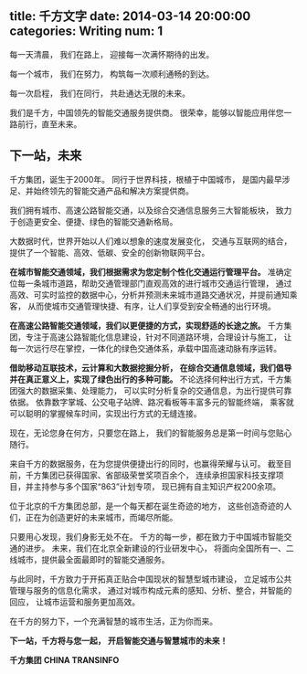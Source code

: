 title: 千方文字
date: 2014-03-14 20:00:00
categories: Writing
num: 1
---

每一天清晨，
我们在路上，
迎接每一次满怀期待的出发。

每一个城市， 
我们在努力， 
构筑每一次顺利通畅的到达。

每一次启程， 
我们在同行， 
共赴通达无限的未来。

我们是千方，中国领先的智能交通服务提供商。 
很荣幸，能够以智能应用伴您一路前行，直至未来。

## 下一站，未来

千方集团，诞生于2000年。 
同行于世界科技，根植于中国城市， 
是国内最早涉足、并始终领先的智能交通产品和解决方案提供商。

我们拥有城市、高速公路智能交通，以及综合交通信息服务三大智能板块，
致力于创造更安全、便捷、绿色的智能交通新格局。

大数据时代，世界开始以人们难以想象的速度发展变化，
交通与互联网的结合，提供了一个智能、高效、低碳、安全的创新物联网平台。

__在城市智能交通领域，我们根据需求为您定制个性化交通运行管理平台。__
准确定位每一条城市道路，帮助交通管理部门直观高效的进行城市交通运行管理，
通过高效、可实时监控的数据中心，分析并预测未来城市道路交通状况，并提前通知乘客，
从而使城市交通管理快捷、有序，让人们享受到安全畅通的出行环境。

__在高速公路智能交通领域，我们以更便捷的方式，实现舒适的长途之旅。__
千方集团，专注于高速公路智能化信息建设，针对不同道路环境，合理设计与施工，
让每一次远行尽在掌控，一体化的绿色交通体系，承载中国高速动脉有序运转。

__借助移动互联技术，云计算和大数据挖掘分析，__
__在综合交通信息领域，我们倡导并在真正意义上，实现了绿色出行的多种可能。__
不论选择何种出行方式，千方集团强大的数据采集、处理能力，
可以实时分析复杂的交通信息，为出行提供可靠依据。
依靠数字掌城、公交电子站牌、路况看板等丰富多元的智能终端，
乘客就可以聪明的掌握候车时间，实现出行方式的无缝连接。

现在，无论您身在何方，只要您在路上，
我们的智能服务总是第一时间与您贴心随行。

来自千方的数据服务，在为您提供便捷出行的同时，也赢得荣耀与认可。
截至目前，千方集团已获得国家、省部级荣誉奖项百余个，
连续承担国家科技支撑项目，并主持参与多个国家“863”计划专项，
现已拥有自主知识产权200余项。

位于北京的千方集团总部，是一个每天都在诞生奇迹的地方，
这些创造奇迹的人们，正在为创造更好的未来城市，而竭尽所能。

只要用心发现，我们身影无处不在。
千方的每一步，都在致力于中国城市智能交通的进步。
未来，我们在北京全新建设的行业研发中心，
将面向全国所有一、二线城市，提供最全面最即时的智能交通服务。

与此同时，千方致力于开拓真正贴合中国现状的智慧型城市建设，
立足城市公共管理与服务的信息化需求，
通过对城市构成元素的感知、分析、整合，并智能的回应，
让城市运营和服务更加高效。 

在千方的努力下，一个充满智慧的城市生活，正为你而来。 

__下一站，千方将与您一起，__
__开启智能交通与智慧城市的未来！__

__千方集团__
__CHINA TRANSINFO__

